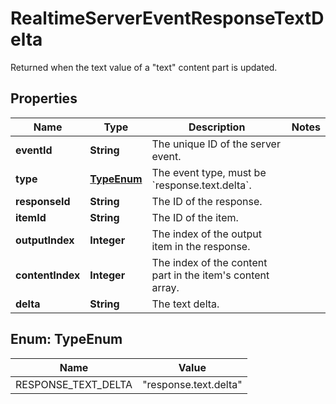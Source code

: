 

# RealtimeServerEventResponseTextDelta

Returned when the text value of a \"text\" content part is updated.

## Properties

| Name | Type | Description | Notes |
|------------ | ------------- | ------------- | -------------|
|**eventId** | **String** | The unique ID of the server event. |  |
|**type** | [**TypeEnum**](#TypeEnum) | The event type, must be &#x60;response.text.delta&#x60;. |  |
|**responseId** | **String** | The ID of the response. |  |
|**itemId** | **String** | The ID of the item. |  |
|**outputIndex** | **Integer** | The index of the output item in the response. |  |
|**contentIndex** | **Integer** | The index of the content part in the item&#39;s content array. |  |
|**delta** | **String** | The text delta. |  |



## Enum: TypeEnum

| Name | Value |
|---- | -----|
| RESPONSE_TEXT_DELTA | &quot;response.text.delta&quot; |




